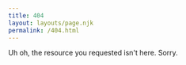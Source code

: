 ```yaml
---
title: 404
layout: layouts/page.njk
permalink: /404.html
---
```


Uh oh, the resource you requested isn't here. Sorry.
